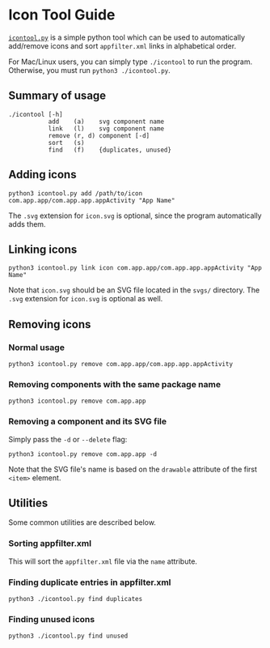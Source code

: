 # Icon Tool Guide

[`icontool.py`](/icontool.py) is a simple python tool which can be used to automatically add/remove icons and sort `appfilter.xml` links in alphabetical order.

For Mac/Linux users, you can simply type `./icontool` to run the program. Otherwise, you must run `python3 ./icontool.py`.

## Summary of usage

```console
./icontool [-h]
           add    (a)    svg component name
           link   (l)    svg component name
           remove (r, d) component [-d]
           sort   (s)
           find   (f)    {duplicates, unused}
```

## Adding icons

```console
python3 icontool.py add /path/to/icon com.app.app/com.app.app.appActivity "App Name"
```

The `.svg` extension for `icon.svg` is optional, since the program automatically adds them.

## Linking icons

```console
python3 icontool.py link icon com.app.app/com.app.app.appActivity "App Name"
```

Note that `icon.svg` should be an SVG file located in the `svgs/` directory. The `.svg` extension for `icon.svg` is optional as well.

## Removing icons

### Normal usage

```console
python3 icontool.py remove com.app.app/com.app.app.appActivity
```

### Removing components with the same package name

```console
python3 icontool.py remove com.app.app
```

### Removing a component and its SVG file

Simply pass the `-d` or `--delete` flag:

```console
python3 icontool.py remove com.app.app -d
```

Note that the SVG file's name is based on the `drawable` attribute of the first `<item>` element.

## Utilities

Some common utilities are described below.

### Sorting appfilter.xml

This will sort the `appfilter.xml` file via the `name` attribute.

### Finding duplicate entries in appfilter.xml

```console
python3 ./icontool.py find duplicates
```

### Finding unused icons

```console
python3 ./icontool.py find unused
```
